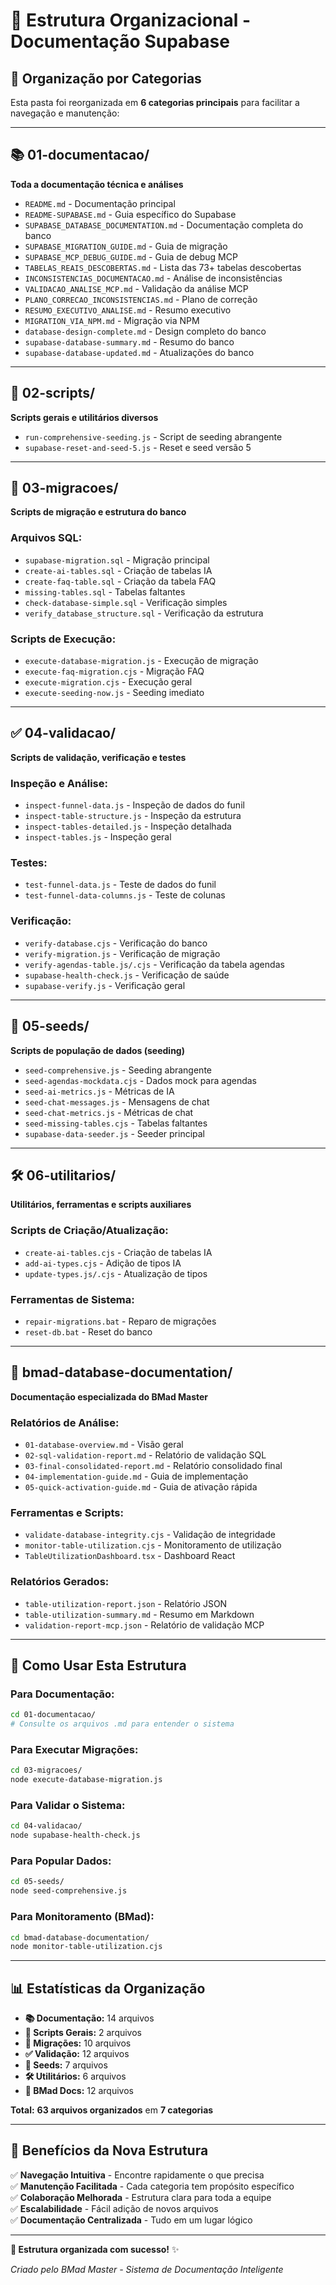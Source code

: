 # 📁 Estrutura Organizacional - Documentação Supabase

## 🎯 **Organização por Categorias**

Esta pasta foi reorganizada em **6 categorias principais** para facilitar a navegação e manutenção:

---

## 📚 **01-documentacao/**
**Toda a documentação técnica e análises**

- `README.md` - Documentação principal
- `README-SUPABASE.md` - Guia específico do Supabase
- `SUPABASE_DATABASE_DOCUMENTATION.md` - Documentação completa do banco
- `SUPABASE_MIGRATION_GUIDE.md` - Guia de migração
- `SUPABASE_MCP_DEBUG_GUIDE.md` - Guia de debug MCP
- `TABELAS_REAIS_DESCOBERTAS.md` - Lista das 73+ tabelas descobertas
- `INCONSISTENCIAS_DOCUMENTACAO.md` - Análise de inconsistências
- `VALIDACAO_ANALISE_MCP.md` - Validação da análise MCP
- `PLANO_CORRECAO_INCONSISTENCIAS.md` - Plano de correção
- `RESUMO_EXECUTIVO_ANALISE.md` - Resumo executivo
- `MIGRATION_VIA_NPM.md` - Migração via NPM
- `database-design-complete.md` - Design completo do banco
- `supabase-database-summary.md` - Resumo do banco
- `supabase-database-updated.md` - Atualizações do banco

---

## 🔧 **02-scripts/**
**Scripts gerais e utilitários diversos**

- `run-comprehensive-seeding.js` - Script de seeding abrangente
- `supabase-reset-and-seed-5.js` - Reset e seed versão 5

---

## 🚀 **03-migracoes/**
**Scripts de migração e estrutura do banco**

### **Arquivos SQL:**
- `supabase-migration.sql` - Migração principal
- `create-ai-tables.sql` - Criação de tabelas IA
- `create-faq-table.sql` - Criação da tabela FAQ
- `missing-tables.sql` - Tabelas faltantes
- `check-database-simple.sql` - Verificação simples
- `verify_database_structure.sql` - Verificação da estrutura

### **Scripts de Execução:**
- `execute-database-migration.js` - Execução de migração
- `execute-faq-migration.cjs` - Migração FAQ
- `execute-migration.cjs` - Execução geral
- `execute-seeding-now.js` - Seeding imediato

---

## ✅ **04-validacao/**
**Scripts de validação, verificação e testes**

### **Inspeção e Análise:**
- `inspect-funnel-data.js` - Inspeção de dados do funil
- `inspect-table-structure.js` - Inspeção da estrutura
- `inspect-tables-detailed.js` - Inspeção detalhada
- `inspect-tables.js` - Inspeção geral

### **Testes:**
- `test-funnel-data.js` - Teste de dados do funil
- `test-funnel-data-columns.js` - Teste de colunas

### **Verificação:**
- `verify-database.cjs` - Verificação do banco
- `verify-migration.js` - Verificação de migração
- `verify-agendas-table.js/.cjs` - Verificação da tabela agendas
- `supabase-health-check.js` - Verificação de saúde
- `supabase-verify.js` - Verificação geral

---

## 🌱 **05-seeds/**
**Scripts de população de dados (seeding)**

- `seed-comprehensive.js` - Seeding abrangente
- `seed-agendas-mockdata.cjs` - Dados mock para agendas
- `seed-ai-metrics.js` - Métricas de IA
- `seed-chat-messages.js` - Mensagens de chat
- `seed-chat-metrics.js` - Métricas de chat
- `seed-missing-tables.cjs` - Tabelas faltantes
- `supabase-data-seeder.js` - Seeder principal

---

## 🛠️ **06-utilitarios/**
**Utilitários, ferramentas e scripts auxiliares**

### **Scripts de Criação/Atualização:**
- `create-ai-tables.cjs` - Criação de tabelas IA
- `add-ai-types.cjs` - Adição de tipos IA
- `update-types.js/.cjs` - Atualização de tipos

### **Ferramentas de Sistema:**
- `repair-migrations.bat` - Reparo de migrações
- `reset-db.bat` - Reset do banco

---

## 🧙 **bmad-database-documentation/**
**Documentação especializada do BMad Master**

### **Relatórios de Análise:**
- `01-database-overview.md` - Visão geral
- `02-sql-validation-report.md` - Relatório de validação SQL
- `03-final-consolidated-report.md` - Relatório consolidado final
- `04-implementation-guide.md` - Guia de implementação
- `05-quick-activation-guide.md` - Guia de ativação rápida

### **Ferramentas e Scripts:**
- `validate-database-integrity.cjs` - Validação de integridade
- `monitor-table-utilization.cjs` - Monitoramento de utilização
- `TableUtilizationDashboard.tsx` - Dashboard React

### **Relatórios Gerados:**
- `table-utilization-report.json` - Relatório JSON
- `table-utilization-summary.md` - Resumo em Markdown
- `validation-report-mcp.json` - Relatório de validação MCP

---

## 🎯 **Como Usar Esta Estrutura**

### **Para Documentação:**
```bash
cd 01-documentacao/
# Consulte os arquivos .md para entender o sistema
```

### **Para Executar Migrações:**
```bash
cd 03-migracoes/
node execute-database-migration.js
```

### **Para Validar o Sistema:**
```bash
cd 04-validacao/
node supabase-health-check.js
```

### **Para Popular Dados:**
```bash
cd 05-seeds/
node seed-comprehensive.js
```

### **Para Monitoramento (BMad):**
```bash
cd bmad-database-documentation/
node monitor-table-utilization.cjs
```

---

## 📊 **Estatísticas da Organização**

- **📚 Documentação:** 14 arquivos
- **🔧 Scripts Gerais:** 2 arquivos
- **🚀 Migrações:** 10 arquivos
- **✅ Validação:** 12 arquivos
- **🌱 Seeds:** 7 arquivos
- **🛠️ Utilitários:** 6 arquivos
- **🧙 BMad Docs:** 12 arquivos

**Total:** **63 arquivos organizados** em **7 categorias**

---

## 🚀 **Benefícios da Nova Estrutura**

✅ **Navegação Intuitiva** - Encontre rapidamente o que precisa  
✅ **Manutenção Facilitada** - Cada categoria tem propósito específico  
✅ **Colaboração Melhorada** - Estrutura clara para toda a equipe  
✅ **Escalabilidade** - Fácil adição de novos arquivos  
✅ **Documentação Centralizada** - Tudo em um lugar lógico  

---

**🎉 Estrutura organizada com sucesso!** ✨

*Criado pelo BMad Master - Sistema de Documentação Inteligente*